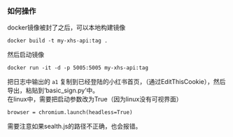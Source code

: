 ### 如何操作
docker镜像被封了之后，可以本地构建镜像
```
docker build -t my-xhs-api:tag .
```
然后启动镜像
```
docker run -it -d -p 5005:5005 my-xhs-api:tag
```
把日志中输出的 `a1` 复制到已经登陆的小红书首页，（通过EditThisCookie），然后导出，粘贴到‘basic_sign.py’中。  
在linux中，需要把启动参数改为True（因为linux没有可视界面）
```
browser = chromium.launch(headless=True)
```
需要注意如果sealth.js的路径不正确，也会报错。
